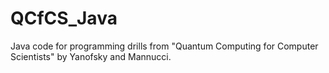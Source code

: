 # QCfCS_Java
Java code for programming drills from "Quantum Computing for Computer Scientists" by Yanofsky and Mannucci.

